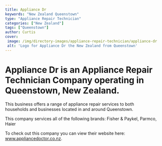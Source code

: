 ```yaml
---
title: Appliance Dr
keywords: "New Zealand Queenstown"
type: "Appliance Repair Technician"
categories: ["New Zealand"]
tags: ["Queenstown"]
author: Curtis
cover: 
 image: /img/directory-images/appliance-repair-technician/appliance-dr.webp
 alt: 'Logo for Appliance Dr the New Zealand from Queenstown'
---
```


# Appliance Dr is an Appliance Repair Technician Company operating in Queenstown, New Zealand.

This business offers a range of appliance repair services to both households and businesses located in and around Queenstown.

This company services all of the following brands: Fisher & Paykel, Parmco, Haier

To check out this company you can view their website here: www.appliancedoctor.co.nz.
